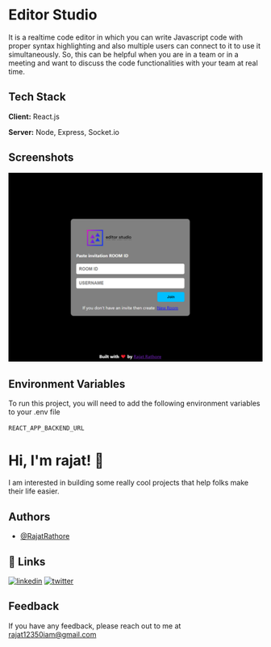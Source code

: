 
# Editor Studio

It is a realtime code editor in which you can write Javascript code with proper syntax highlighting and also multiple users can connect to it to use it simultaneously.
So, this can be helpful when you are in a team or in a meeting and want to discuss the code functionalities with your team at real time.


## Tech Stack

**Client:** React.js

**Server:** Node, Express, Socket.io


## Screenshots

![](/images/demo.png)


## Environment Variables

To run this project, you will need to add the following environment variables to your .env file

`REACT_APP_BACKEND_URL`


# Hi, I'm rajat! 👋

I am interested in building some really cool projects that help folks make their life easier. 


## Authors

- [@RajatRathore](https://github.com/RajatRathore123-github)


## 🔗 Links

[![linkedin](https://img.shields.io/badge/linkedin-0A66C2?style=for-the-badge&logo=linkedin&logoColor=white)](https://www.linkedin.com/in/rajat-rathore-b66040229/)
[![twitter](https://img.shields.io/badge/twitter-1DA1F2?style=for-the-badge&logo=twitter&logoColor=white)](https://twitter.com/rajat12350iam)


## Feedback

If you have any feedback, please reach out to me at rajat12350iam@gmail.com

